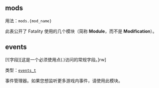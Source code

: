 ## mods

用法：`mods.{mod_name}`

此表公开了 Fatality 使用的几个模块（简称 **Module**，而不是 **Modification**）。

## events

[![字段][这是一个必须使用点(.)访问的常规字段。]rw]

类型：[`events_t`](/api/events/event-t "此模块允许您管理自定义游戏内事件监听器。")

事件管理器。如果您想监听更多游戏内事件，请使用此模块。